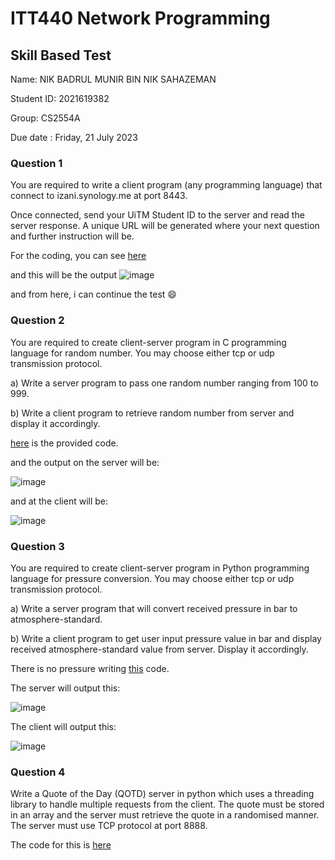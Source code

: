 # ITT440 Network Programming
## Skill Based Test

Name:  NIK BADRUL MUNIR BIN NIK SAHAZEMAN

Student ID:  2021619382

Group:  CS2554A <sub>

Due date : Friday, 21 July 2023

### Question 1

You are required to write a client program (any programming language) that connect to izani.synology.me at port 8443.

Once connected, send your UiTM Student ID to the server and read the server response. A unique URL will be generated where your next question and further instruction will be. 

For the coding, you can see [here](https://github.com/6D756E6972/ITT440-Network-Programming/tree/main/Assignment/Skill%20Based%20Test/Question%201)

and this will be the output
![image](https://github.com/6D756E6972/ITT440-Network-Programming/assets/129729880/b8103d55-0883-411d-8155-88e655cbf4bd)

and from here, i can continue the test 😄

### Question 2

You are required to create client-server program in C programming language for random number.  You may choose either tcp or udp transmission protocol.

a) Write a server program to pass one random number ranging from 100 to 999.

b) Write a client program to retrieve random number from server and display it accordingly.

[here](https://github.com/6D756E6972/ITT440-Network-Programming/tree/main/Assignment/Skill%20Based%20Test/Question%202) is the provided code.

and the output on the server will be:

![image](https://github.com/6D756E6972/ITT440-Network-Programming/assets/129729880/caa8f46a-9584-4eba-91b4-dcfe05210271)

and at the client will be:

![image](https://github.com/6D756E6972/ITT440-Network-Programming/assets/129729880/967c58f1-e598-4234-8375-fb3d58e683c4)

### Question 3

You are required to create client-server program in Python programming language for pressure conversion.  You may choose either tcp or udp transmission protocol.

a) Write a server program that will convert received pressure in bar to atmosphere-standard.

b) Write a client program to get user input pressure value in bar and display received atmosphere-standard value from server.  Display it accordingly.

There is no pressure writing [this](https://github.com/6D756E6972/ITT440-Network-Programming/tree/main/Assignment/Skill%20Based%20Test/Question%203) code.

The server will output this:

![image](https://github.com/6D756E6972/ITT440-Network-Programming/assets/129729880/e369da43-c841-4b44-a033-55e1ac944549)

The client will output this:

![image](https://github.com/6D756E6972/ITT440-Network-Programming/assets/129729880/1f85bcb1-5ca9-4f5f-8dcc-86223f622dcc)

### Question 4

Write a Quote of the Day (QOTD) server in python which uses a threading library to handle multiple requests from the client.  The quote must be stored in an array and the server must retrieve the quote in a randomised manner.  The server must use TCP protocol at port 8888.

The code for this is [here]()

